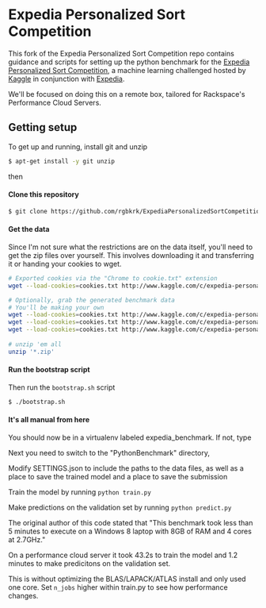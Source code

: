 Expedia Personalized Sort Competition
=====================================

This fork of the Expedia Personalized Sort Competition repo contains guidance and scripts for setting up the python benchmark for the  [Expedia Personalized Sort Competition](https://www.kaggle.com/c/expedia-personalized-sort), a machine learning challenged hosted by [Kaggle](https://www.kaggle.com) in conjunction with [Expedia](http://www.expedia.com/).

We'll be focused on doing this on a remote box, tailored for Rackspace's Performance Cloud Servers.

## Getting setup

To get up and running, install git and unzip

```bash
$ apt-get install -y git unzip
```

then

#### Clone this repository

```bash
$ git clone https://github.com/rgbkrk/ExpediaPersonalizedSortCompetition
```

#### Get the data

Since I'm not sure what the restrictions are on the data itself, you'll need to get the zip files over yourself. This involves downloading it and transferring it or handing your cookies to wget.

```bash
# Exported cookies via the "Chrome to cookie.txt" extension
wget --load-cookies=cookies.txt http://www.kaggle.com/c/expedia-personalized-sort/download/data.zip

# Optionally, grab the generated benchmark data
# You'll be making your own
wget --load-cookies=cookies.txt http://www.kaggle.com/c/expedia-personalized-sort/download/basicPythonBenchmark.zip
wget --load-cookies=cookies.txt http://www.kaggle.com/c/expedia-personalized-sort/download/testOrderBenchmark.zip
wget --load-cookies=cookies.txt http://www.kaggle.com/c/expedia-personalized-sort/download/randomBenchmark.zip
 
# unzip 'em all
unzip '*.zip'
```

#### Run the bootstrap script

Then run the `bootstrap.sh` script

```bash
$ ./bootstrap.sh
```

#### It's all manual from here

You should now be in a virtualenv labeled expedia_benchmark. If not, type 

Next you need to switch to the "PythonBenchmark" directory, 

Modify SETTINGS.json to include the paths to the data files, as well as a place to save the trained model and a place to save the submission

Train the model by running `python train.py`

Make predictions on the validation set by running `python predict.py`

The original author of this code stated that "This benchmark took less than 5 minutes to execute on a Windows 8 laptop with 8GB of RAM and 4 cores at 2.7GHz."

On a performance cloud server it took 43.2s to train the model and 1.2 minutes to make predicitons on the validation set.

This is without optimizing the BLAS/LAPACK/ATLAS install and only used one core. Set `n_jobs` higher within train.py to see how performance changes. 

